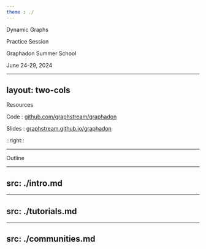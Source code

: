 ```yaml
---
theme : ./
---
```


<p class="text-[70px] leading-[1.4] font-bold"> Dynamic Graphs </p>

<p class="text-[40px] "> Practice Session </p>

<p class="text-[40px] leading-[1.4] "> Graphadon Summer School </p>
<p class="text-[30px] "> June 24-29, 2024 </p>

---
layout: two-cols
---

<p class="text-4xl leading-[1.4]">Resources</p>

Code : [github.com/graphstream/graphadon](https://github.com/graphstream/graphadon)

Slides : [graphstream.github.io/graphadon](https://graphstream.github.io/graphadon)



::right::
<div class="flex flex-col items-center">
<QRCode
    :width="300"
    :height="300"
    type="svg"
    data="https://github.com/graphstream/graphadon"
    :margin="10"
    :imageOptions="{ margin: 10 }"
    :dotsOptions="{ color: '#000' ,type: 'rounded'}"
    image="/img/gs-logo.svg"
/>
</div>
<!-- ![Sources for Codes and Presentations](/img/qr-graphstream.github.io-gs-talk.svg) -->

---

<p class="text-4xl leading-[1.4]">Outline</p>

<Toc maxDepth=1 />



---
src: ./intro.md
---

---
src: ./tutorials.md
---

--- 
src: ./communities.md
--- 